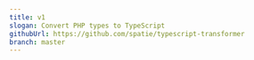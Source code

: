 ```yaml
---
title: v1
slogan: Convert PHP types to TypeScript
githubUrl: https://github.com/spatie/typescript-transformer
branch: master
---
```

